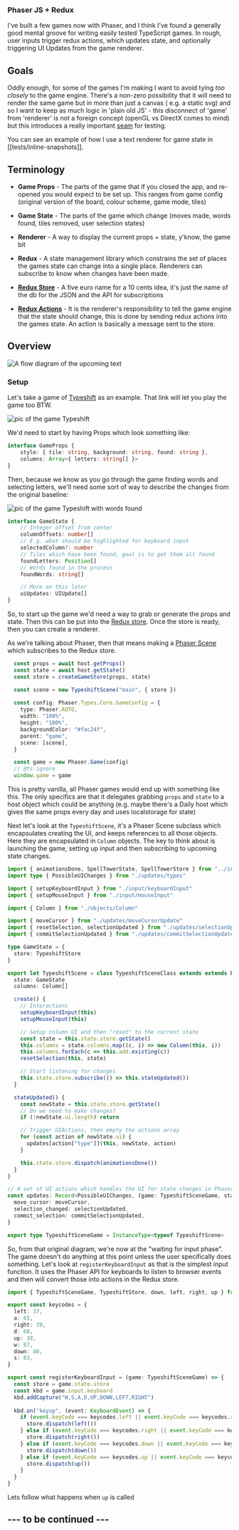 ### Phaser JS + Redux

I've built a few games now with Phaser, and I think I've found a generally good mental groove for writing easily tested TypeScript games. In rough, user inputs trigger redux actions, which updates state, and optionally  triggering UI Updates from the game renderer.

## Goals

Oddly enough, for some of the games I'm making I want to avoid tying _too closely_ to the game engine. There's a non-zero possibility that it will need to render the same game but in more than just a canvas ( e.g. a static svg) and so I want to keep as much logic in 'plain old JS' - this disconnect of 'game' from 'renderer' is not a foreign concept (openGL vs DirectX comes to mind) but this introduces a really important [seam](https://duckduckgo.com/?q=working+effectively+with+legacy+code) for testing.

You can see an example of how I use a text renderer for game state in [[tests/inline-snapshots]].

## Terminology

- **Game Props** - The parts of the game that if you closed the app, and re-opened you would expect to be set up. This ranges from game config (original version of the board, colour scheme, game mode, tiles)

- **Game State** - The parts of the game which change (moves made, words found, tiles removed, user selection states)

- **Renderer** - A way to display the current props + state, y'know, the game bit

- **Redux** - A state management library which constrains the set of places the games state can change into a single place. Renderers can subscribe to know when changes have been made.  

- **[Redux Store](https://redux.js.org/api/store/)** - A five euro name for a 10 cents idea, it's just the name of the db for the JSON and the API for subscriptions

- **[Redux Actions](https://redux.js.org/recipes/reducing-boilerplate#actions)** - It is the renderer's responsibility to tell the game engine that the state should change, this is done by sending redux actions into the games state. An action is basically a message sent to the store.


## Overview

![A flow diagram of the upcoming text](/notes/assets/img/game-loop.png)

### Setup

Let's take a game of [Typeshift](http://playtypeshift.com/) as an example. That link will let you play the game too BTW.

![pic of the game Typeshift](/notes/assets/img/typeshift.png)

We'd need to start by having Props which look something like:

```ts
interface GameProps {
    style: { tile: string, background: string, found: string },
    columns: Array<{ letters: string[] }>
}
```

Then, because we know as you go through the game finding words and selecting letters, we'll need some sort of way to describe the changes from the original baseline:

![pic of the game Typeshift with words found](/notes/assets/img/typeshift-2.png)

```ts
interface GameState {
    // Integer offset from center 
    columnOffsets: number[]
    // E.g. what should be highlighted for keyboard input
    selectedColumn?: number 
    // Tiles which have been found, goal is to get them all found
    foundLetters: Position[]
    // Words found in the process
    foundWords: string[]

    // More on this later
    uiUpdates: UIUpdate[]
}
```

So, to start up the game we'd need a way to grab or generate the props and state. Then this can be put into the [Redux store](https://redux.js.org/api/store). Once the store is ready, then you can create a renderer.


 As we're talking about Phaser, then that means making a [Phaser Scene](https://phaser.io/phaser3/contributing/part5) which subscribes to the Redux store.

```ts
  const props = await host.getProps()
  const state = await host.getState()  
  const store = createGameStore(props, state)

  const scene = new TypeshiftScene("main", { store })
  
  const config: Phaser.Types.Core.GameConfig = {
    type: Phaser.AUTO,
    width: "100%",
    height: "100%",
    backgroundColor: "#fac24f",
    parent: "game",
    scene: [scene],
  }

  const game = new Phaser.Game(config)
  // @ts-ignore
  window.game = game
```

This is pretty vanilla, all Phaser games would end up with something like this. The only specifics are that it delegates grabbing `props` and `state` to a host object which could be anything (e.g. maybe there's a Daily host which gives the same props every day and uses localstorage for state) 

Next let's look at the `TypeshiftScene`, it's a Phaser Scene subclass which encapsulates creating the UI, and keeps references to all those objects. Here they are encapsulated in `Column` objects. The key to think about is launching the game, setting up input and then subscribing to upcoming state changes.


```ts
import { animationsDone, SpellTowerState, SpellTowerStore } from "../index"
import type { PossibleUIChanges } from "./updates/types"

import { setupKeyboardInput } from "./input/keyboardInput"
import { setupMouseInput } from "./input/mouseInput"

import { Column } from "./objects/Column"

import { moveCursor } from "./updates/moveCursorUpdate"
import { resetSelection, selectionUpdated } from "./updates/selectionUpdate"
import { commitSelectionUpdated } from "./updates/commitSelectionUpdate"

type GameState = {
  store: TypeshiftStore
}

export let TypeshiftScene = class TypeshiftSceneClass extends extends Phaser.Scene {
  state: GameState
  columns: Column[]

  create() {
    // Interactions
    setupKeyboardInput(this)
    setupMouseInput(this)

    // Setup column UI and then "reset" to the current state
    const state = this.state.store.getState()
    this.columns = state.columns.map((c, i) => new Column(this, i))
    this.columns.forEach(c => this.add.existing(c))
    resetSelection(this, state)

    // Start listening for changes 
    this.state.store.subscribe(() => this.stateUpdated())
  }

  stateUpdated() {
    const newState = this.state.store.getState()
    // Do we need to make changes?
    if (!newState.ui.length) return

    // Trigger UIActions, then empty the actions array
    for (const action of newState.ui) {
      updates[action["type"]](this, newState, action)
    }

    this.state.store.dispatch(animationsDone())
  }
}

// A set of UI actions which handles the UI for state changes in Phaser
const updates: Record<PossibleUIChanges, (game: TypeshiftSceneGame, state: GameState, action: any) => Promise<void | unknown>> = {
  move_cursor: moveCursor,
  selection_changed: selectionUpdated,
  commit_selection: commitSelectionUpdated,
}

export type TypeshiftSceneGame = InstanceType<typeof TypeshiftScene>
```

So, from that original diagram, we're now at the "waiting for input phase". The game doesn't do anything at this point unless the user specifically does something. Let's look at `registerKeyboardInput` as that is the simplest input function. It uses the Phaser API for keyboards to listen to browser events and then will convert those into actions in the Redux store.


```ts
import { TypeshiftSceneGame, TypeshiftStore, down, left, right, up } from "../../index"

export const keycodes = {
  left: 37,
  a: 65,
  right: 39,
  d: 68,
  up: 38,
  w: 87,
  down: 40,
  s: 83,
}

export const registerKeyboardInput = (game: TypeshiftSceneGame) => {
  const store = game.state.store
  const kbd = game.input.keyboard
  kbd.addCapture("W,S,A,D,UP,DOWN,LEFT,RIGHT")
  
  kbd.on("keyup", (event: KeyboardEvent) => {
    if (event.keyCode === keycodes.left || event.keyCode === keycodes.a) {
      store.dispatch(left())
    } else if (event.keyCode === keycodes.right || event.keyCode === keycodes.d) {
      store.dispatch(right())
    } else if (event.keyCode === keycodes.down || event.keyCode === keycodes.s) {
      store.dispatch(down())
    } else if (event.keyCode === keycodes.up || event.keyCode === keycodes.w) {
      store.dispatch(up())
    }
  }
}
```

Lets follow what happens when `up` is called

## --- to be continued ---